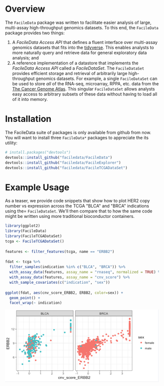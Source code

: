 
<!-- README.md is generated from README.Rmd. Please edit that file -->
Overview
========

The `FacileData` package was written to facilitate easier analysis of large, multi-assay high-throughput genomics datasets. To this end, the `FacileData` package provides two things:

1.  A *FacileData Access API* that defines a fluent interface over multi-assay genomics datasets that fits into the [tidyverse](https://www.tidyverse.org/). This enables analysts to more naturally query and retrieve data for general exploratory data analysis; and
2.  A reference implementation of a datastore that implements the *FacileData Access API* called a *FacileDataSet*. The `FacileDataSet` provides efficient storage and retrieval of arbitrarily large high-throughput genomics datasets. For example, a single `FacileDataSet` can be used to store *all* of the RNA-seq, microarray, RPPA, etc. data from the [The Cancer Genome Atlas](https://cancergenome.nih.gov/). This singular `FacileDataSet` allows analysts easy access to arbitrary subsets of these data without having to load all of it into memory.

Installation
============

The FacileData suite of packages is only available from github from now. You will want to install three `FacileData*` packages to appreciate the its utility:

``` r
# install.packages("devtools")
devtools::install_github("faciledata/FacileData")
devtools::install_github("faciledata/FacileExplorer")
devtools::install_github("faciledata/FacileTCGADataSet")
```

Example Usage
=============

As a teaser, we provide code snippets that show how to plot HER2 copy number vs expression across the TCGA "BLCA" and "BRCA" indications using the= `FacileDataSet`. We'll then compare that to how the same code might be written using more traditional bioconductor containers.

``` r
library(ggplot2)
library(FacileData)
library(FacileTCGADataSet)
tcga <- FacileTCGADataSet()

features <- filter_features(tcga, name == "ERBB2")

fdat <- tcga %>%
  filter_samples(indication %in% c("BLCA", "BRCA")) %>%
  with_assay_data(features, assay_name = "rnaseq", normalized = TRUE) %>%
  with_assay_data(features, assay_name = "cnv_score") %>%
  with_sample_covariates(c("indication", "sex"))

ggplot(fdat, aes(cnv_score_ERBB2, ERBB2, color=sex)) +
  geom_point() +
  facet_wrap(~ indication)
```

<img src="vignettes/images/her2_cnv_vs_expression.png" />
